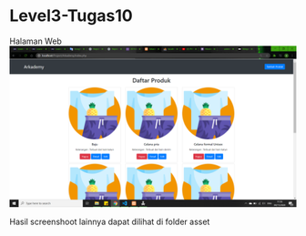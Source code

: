 # Level3-Tugas10
Halaman Web
![](assets/halaman%20web.png)

Hasil screenshoot lainnya dapat dilihat di folder asset
